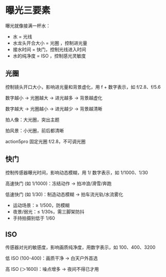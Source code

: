# 曝光三要素

曝光就像接满一杯水：

- 水 = 光线
- 水龙头开合大小 = 光圈 ，控制进光量
- 接水时间 = 快门，控制光线进入时间
- 水的纯净度 = ISO ，控制感光灵敏度

## 光圈

控制镜头开口大小，影响进光量和背景虚化，用 f + 数字表示，如 f/2.8、f/5.6

数字越小 → 光圈越大 → 进光越多 → 背景越虚化

数字越大 → 光圈越小 → 进光越少 → 背景越清晰

拍人像：大光圈，突出主题

拍风景：小光圈，前后都清晰

action5pro 固定光圈 f/2.8，不可调光圈

## 快门

控制传感器曝光时间，影响动态模糊，用 1/ 数字表示，如 1/1000、1/30

高速快门 (如 1/1000)：冻结动作 → 拍冲浪/滑雪/奔跑

低速快门 (如 1/30)：制造动态模糊 → 拍车流光轨/水流雾化

- 运动场景：≥ 1/500，防模糊
- 夜景/弱光：≤ 1/30s，需三脚架防抖
- 手持拍摄别低于 1/60

## ISO

传感器对光的敏感度，影响画质纯净度，用数字表示，如 100、400、3200

低 ISO (100-400)：画质干净 → 白天户外首选

高 ISO (＞1600)：噪点增多 → 夜间不得已才用